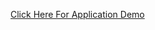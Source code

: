 [Click Here For Application Demo](https://github.com/yosef-w/GIF-Health-Wellness/blob/main/Screen-Recording-2023-09-13-at-1%20(1).gif)



